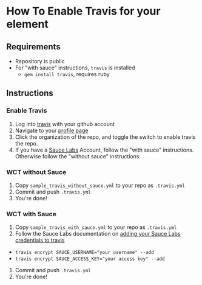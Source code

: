# How To Enable Travis for your element

## Requirements
- Repository is public
- For "with sauce" instructions, `travis` is installed
  - `gem install travis`, requires ruby

## Instructions
### Enable Travis
1. Log into [travis](https://travis-ci.org) with your github account
1. Navigate to your [profile page](https://travis-ci.org/profile)
1. Click the organization of the repo, and toggle the switch to enable travis the repo.
1. If you have a [Sauce Labs](https://saucelabs.com) Account, follow the "with
   sauce" instructions. Otherwise follow the "without sauce" instructions.

### WCT without Sauce
1. Copy `sample_travis_without_sauce.yml` to your repo as `.travis.yml`
1. Commit and push `.travis.yml`
1. You're done!

### WCT with Sauce
1. Copy `sample_travis_with_sauce.yml` to your repo as `.travis.yml`
1. Follow the Sauce Labs documentation on [adding your Sauce Labs credentials to travis](https://docs.saucelabs.com/ci-integrations/travis-ci/#securely-use-your-sauce-labs-credentials-on-travis-ci)
  - `travis encrypt SAUCE_USERNAME="your username" --add`
  - `travis encrypt SAUCE_ACCESS_KEY="your access key" --add`
1. Commit and push `.travis.yml`
1. You're done!
